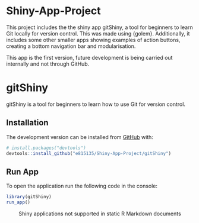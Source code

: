 # Shiny-App-Project

This project includes the the shiny app gitShiny, a tool for beginners to learn Git locally for version
control. This was made using {golem}. Additionally, it includes some other smaller apps showing examples of action buttons, creating a 
bottom navigation bar and modularisation.

This app is the first version, future development is being carried out internally and not through GitHub.

# gitShiny

gitShiny is a tool for beginners to learn how to use Git for version
control.

## Installation

<!-- You can install the released version of gitShiny from [CRAN](https://CRAN.R-project.org) with: -->
<!-- ``` r -->
<!-- install.packages("gitShiny") -->
<!-- ``` -->

The development version can be installed from
[GitHub](https://github.com/) with:

``` r
# install.packages("devtools")
devtools::install_github("e815135/Shiny-App-Project/gitShiny")
```

## Run App

To open the application run the following code in the console:

``` r
library(gitShiny)
run_app()
```

<!--html_preserve-->

<div class="muted well"
style="width: 100% ; height: 400px ; text-align: center; box-sizing: border-box; -moz-box-sizing: border-box; -webkit-box-sizing: border-box;">

Shiny applications not supported in static R Markdown documents

</div>
